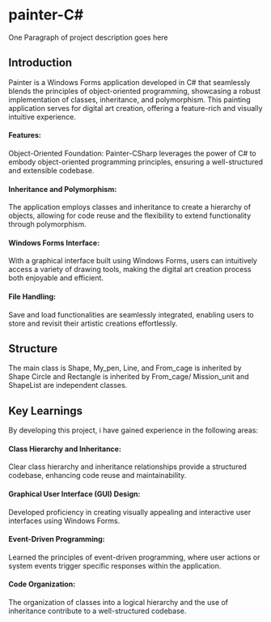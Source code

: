 # painter-C#

One Paragraph of project description goes here

## Introduction

Painter is a Windows Forms application developed in C# that seamlessly blends the principles of object-oriented programming, showcasing a robust implementation of classes, inheritance, and polymorphism.
This painting application serves for digital art creation, offering a feature-rich and visually intuitive experience.

#### Features:
Object-Oriented Foundation: Painter-CSharp leverages the power of C# to embody object-oriented programming principles, ensuring a well-structured and extensible codebase.

#### Inheritance and Polymorphism:
The application employs classes and inheritance to create a hierarchy of objects, allowing for code reuse and the flexibility to extend functionality through polymorphism.

#### Windows Forms Interface:
With a graphical interface built using Windows Forms, users can intuitively access a variety of drawing tools, making the digital art creation process both enjoyable and efficient.

#### File Handling:
Save and load functionalities are seamlessly integrated, enabling users to store and revisit their artistic creations effortlessly.

## Structure
The main class is Shape, My_pen, Line, and From_cage is inherited by Shape
Circle and Rectangle is inherited by From_cage/
Mission_unit and ShapeList are independent classes.


## Key Learnings
By developing this project, i have gained experience in the following areas:

#### Class Hierarchy and Inheritance:
Clear class hierarchy and inheritance relationships provide a structured codebase, enhancing code reuse and maintainability.

#### Graphical User Interface (GUI) Design:
Developed proficiency in creating visually appealing and interactive user interfaces using Windows Forms.

#### Event-Driven Programming:
Learned the principles of event-driven programming, where user actions or system events trigger specific responses within the application.

#### Code Organization:
The organization of classes into a logical hierarchy and the use of inheritance contribute to a well-structured codebase.








